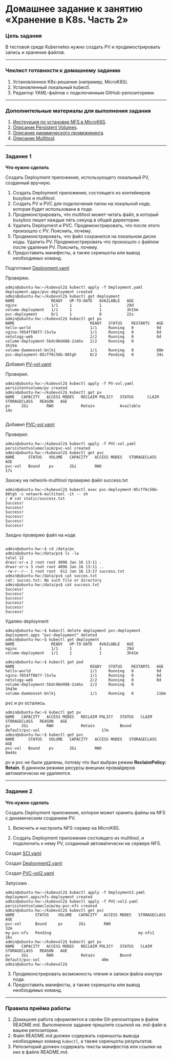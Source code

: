 # Домашнее задание к занятию «Хранение в K8s. Часть 2»

### Цель задания

В тестовой среде Kubernetes нужно создать PV и продемострировать запись и хранение файлов.

------

### Чеклист готовности к домашнему заданию

1. Установленное K8s-решение (например, MicroK8S).
2. Установленный локальный kubectl.
3. Редактор YAML-файлов с подключенным GitHub-репозиторием.

------

### Дополнительные материалы для выполнения задания

1. [Инструкция по установке NFS в MicroK8S](https://microk8s.io/docs/nfs). 
2. [Описание Persistent Volumes](https://kubernetes.io/docs/concepts/storage/persistent-volumes/). 
3. [Описание динамического провижининга](https://kubernetes.io/docs/concepts/storage/dynamic-provisioning/). 
4. [Описание Multitool](https://github.com/wbitt/Network-MultiTool).

------

### Задание 1

**Что нужно сделать**

Создать Deployment приложения, использующего локальный PV, созданный вручную.

1. Создать Deployment приложения, состоящего из контейнеров busybox и multitool.
2. Создать PV и PVC для подключения папки на локальной ноде, которая будет использована в поде.
3. Продемонстрировать, что multitool может читать файл, в который busybox пишет каждые пять секунд в общей директории. 
4. Удалить Deployment и PVC. Продемонстрировать, что после этого произошло с PV. Пояснить, почему.
5. Продемонстрировать, что файл сохранился на локальном диске ноды. Удалить PV.  Продемонстрировать что произошло с файлом после удаления PV. Пояснить, почему.
5. Предоставить манифесты, а также скриншоты или вывод необходимых команд.


Подготовил [Deployment.yaml](https://github.com/zatulik2606/Microservices/blob/main/Deployment.yaml)


Проверяю.

~~~
admin@ubuntu-hw:~/kubevol2$ kubectl apply -f Deployment.yaml
deployment.apps/pvc-deployment created
admin@ubuntu-hw:~/kubevol2$ kubectl get deployment
NAME                READY   UP-TO-DATE   AVAILABLE   AGE
nginx               1/1     1            1           29d
volume-deployment   1/1     1            1           3h15m
pvc-deployment      0/1     1            0           22s
admin@ubuntu-hw:~/kubevol2$ kubectl get po
NAME                                 READY   STATUS    RESTARTS   AGE
hello-world                          1/1     Running   0          9d
nginx-7854ff8877-l5vlw               1/1     Running   0          8d
netology-web                         2/2     Running   0          8d
volume-deployment-5bdc96d488-2zmhx   2/2     Running   0          3h15m
volume-daemonset-bnlkj               1/1     Running   0          88m
pvc-deployment-85cff6c56b-88tgh      0/2     Pending   0          34s

~~~

Добавил [PV-vol.yaml](https://github.com/zatulik2606/Microservices/blob/main/PV-vol.yaml)


Проверил.

~~~
admin@ubuntu-hw:~/kubevol2$ kubectl apply -f PV-vol.yaml
persistentvolume/pv created
admin@ubuntu-hw:~/kubevol2$ kubectl get pv
NAME   CAPACITY   ACCESS MODES   RECLAIM POLICY   STATUS      CLAIM   STORAGECLASS   REASON   AGE
pv     2Gi        RWO            Retain           Available                                   14s


~~~

Добавил [PVC-vol.yaml](https://github.com/zatulik2606/Microservices/blob/main/PVC-vol.yaml)


Проверил.

~~~
admin@ubuntu-hw:~/kubevol2$ kubectl apply -f PVC-vol.yaml
persistentvolumeclaim/pvc-vol created
admin@ubuntu-hw:~/kubevol2$ kubectl get pvc
NAME      STATUS   VOLUME   CAPACITY   ACCESS MODES   STORAGECLASS   AGE
pvc-vol   Bound    pv       2Gi        RWO                           17s

~~~

Захожу на network-multitool проверяю  файл success.txt


~~~
admin@ubuntu-hw:~/kubevol2$ kubectl exec pvc-deployment-85cff6c56b-88tgh -c network-multitool -it -- sh
/ # cat static/success.txt
Success!
Success!
Success!
Success!
Success!
Success!

~~~

Заодно проверяю  файл на ноде.

~~~

admin@ubuntu-hw:~$ cd /data/pv
admin@ubuntu-hw:/data/pv$ ls -la
total 12
drwxr-xr-x 2 root root 4096 Jan 16 13:11 .
drwxr-xr-x 3 root root 4096 Jan 16 13:11 ..
-rw-r--r-- 1 root root  612 Jan 16 13:17 success.txt
admin@ubuntu-hw:/data/pv$ cat succes.txt
cat: succes.txt: No such file or directory
admin@ubuntu-hw:/data/pv$ cat success.txt
Success!
Success!
Success!
Success!
Success!
Success!

~~~

Удаляю deployment

~~~
admin@ubuntu-hw:~$ kubectl delete deployment pvc-deployment
deployment.apps "pvc-deployment" deleted
admin@ubuntu-hw:~$ kubectl get deployment
NAME                READY   UP-TO-DATE   AVAILABLE   AGE
nginx               1/1     1            1           29d
volume-deployment   1/1     1            1           3h41m

admin@ubuntu-hw:~$ kubectl get pod
NAME                                 READY   STATUS    RESTARTS   AGE
hello-world                          1/1     Running   0          9d
nginx-7854ff8877-l5vlw               1/1     Running   0          8d
netology-web                         2/2     Running   0          8d
volume-deployment-5bdc96d488-2zmhx   2/2     Running   0          3h43m
volume-daemonset-bnlkj               1/1     Running   0          116m

~~~


pvc и pv остались.

~~~
admin@ubuntu-hw:~$ kubectl get pv
NAME   CAPACITY   ACCESS MODES   RECLAIM POLICY   STATUS   CLAIM             STORAGECLASS   REASON   AGE
pv     2Gi        RWO            Retain           Bound    default/pvc-vol                           17m
admin@ubuntu-hw:~$ kubectl get pvc
NAME      STATUS   VOLUME   CAPACITY   ACCESS MODES   STORAGECLASS   AGE
pvc-vol   Bound    pv       2Gi        RWO                           8m44s

~~~

pv и pvc не были удалены, потому что был выбран режим **ReclaimPolicy: Retain**. 
В даннном режиме ресурсы внешних провайдеров автоматически не удаляются.

------

### Задание 2

**Что нужно сделать**

Создать Deployment приложения, которое может хранить файлы на NFS с динамическим созданием PV.

1. Включить и настроить NFS-сервер на MicroK8S.



2. Создать Deployment приложения состоящего из multitool, и подключить к нему PV, созданный автоматически на сервере NFS.

Создал [SCI.yaml](https://github.com/zatulik2606/Microservices/blob/main/SCI.yaml)


Создал [Deployment2.yaml](https://github.com/zatulik2606/Microservices/blob/main/Deployment2.yaml)


Создал [PVC-vol2.yaml](https://github.com/zatulik2606/Microservices/blob/main/PVC-vol2.yaml)

Запускаю .

~~~
admin@ubuntu-hw:~/kubevol2$ kubectl apply -f Deployment2.yaml
deployment.apps/nfs-deployment created
admin@ubuntu-hw:~/kubevol2$ kubectl apply -f PVC-vol2.yaml
persistentvolumeclaim/my-pvc-nfs created
admin@ubuntu-hw:~/kubevol2$ kubectl get pvc
NAME         STATUS    VOLUME   CAPACITY   ACCESS MODES   STORAGECLASS   AGE
pvc-vol      Bound     pv       2Gi        RWO                           32m
my-pvc-nfs   Pending                                      my-nfs1        16s
admin@ubuntu-hw:~/kubevol2$ kubectl get pv
NAME   CAPACITY   ACCESS MODES   RECLAIM POLICY   STATUS   CLAIM             STORAGECLASS   REASON   AGE
pv     2Gi        RWO            Retain           Bound    default/pvc-vol                           40m
admin@ubuntu-hw:~/kubevol2$ 

~~~



3. Продемонстрировать возможность чтения и записи файла изнутри пода. 
4. Предоставить манифесты, а также скриншоты или вывод необходимых команд.

------

### Правила приёма работы

1. Домашняя работа оформляется в своём Git-репозитории в файле README.md. Выполненное задание пришлите ссылкой на .md-файл в вашем репозитории.
2. Файл README.md должен содержать скриншоты вывода необходимых команд `kubectl`, а также скриншоты результатов.
3. Репозиторий должен содержать тексты манифестов или ссылки на них в файле README.md.
